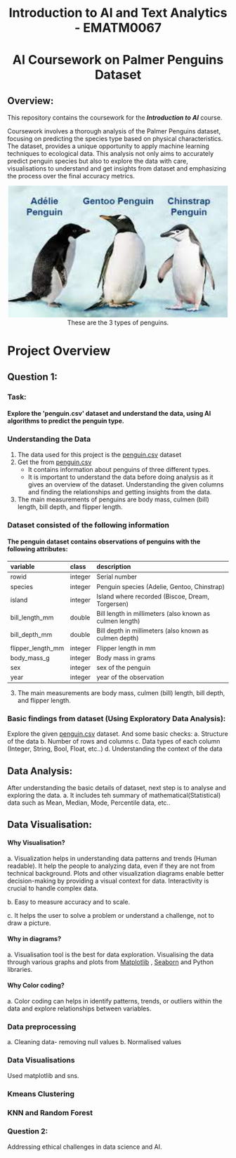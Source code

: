 <h1 align="center"> Introduction to AI and Text Analytics - EMATM0067</h1>
<h1 align="center">AI Coursework on Palmer Penguins Dataset</h1>

## Overview:
This repository contains the coursework for the ***Introduction to AI*** course. 

Coursework involves a thorough analysis of the Palmer Penguins dataset, focusing on predicting the species type based on physical characteristics. The dataset, provides a unique opportunity to apply machine learning techniques to ecological data. This analysis not only aims to accurately predict penguin species but also to explore the data with care, visualisations to understand and get insights from dataset and emphasizing the process over the final accuracy metrics.


<div align="center">
  <img src="https://github.com/SudhaMsr/AI-Analytics/blob/main/penguins.jfif" alt="Penguins" width="500">
</div>

<div align="center">
These are the 3 types of penguins.
</div>

# Project Overview 
## Question 1:
### Task:
#### Explore the 'penguin.csv' dataset and understand the data, using AI algorithms to predict the penguin type. 

### Understanding the Data  
1. The data used for this project is the [penguin.csv](https://github.com/ematm0067/2023_24/blob/main/coursework/penguins.csv) dataset
2. Get the from [penguin.csv](https://github.com/ematm0067/2023_24/blob/main/coursework/penguins.csv)
   - It contains information about penguins of three different types. 
   - It is important to understand the data before doing analysis as it gives an overview of the dataset. Understanding the 
     given columns and finding the relationships and getting insights from the data.
3. The main measurements of penguins are body mass, culmen (bill) length, bill depth, and flipper length.

### Dataset consisted of the following information
#### The penguin dataset contains observations of penguins with the following attributes:

|variable          |class   |description |
|:-----------------|:-------|:-----------|
|rowid             |integer | Serial number
|species           |integer | Penguin species (Adelie, Gentoo, Chinstrap) |
|island            |integer | Island where recorded (Biscoe, Dream, Torgersen) |
|bill_length_mm    |double  | Bill length in millimeters (also known as culmen length) |
|bill_depth_mm     |double  | Bill depth in millimeters (also known as culmen depth) |
|flipper_length_mm |integer | Flipper length in mm |
|body_mass_g       |integer | Body mass in grams |
|sex               |integer | sex of the penguin |
|year              |integer | year of the observation |

3. The main measurements are body mass, culmen (bill) length, bill depth, and flipper length.

### Basic findings from dataset (Using Exploratory Data Analysis):
Explore the given [penguin.csv](https://github.com/ematm0067/2023_24/blob/main/coursework/penguins.csv) dataset. 
And some basic checks:
   a. Structure of the data
   b. Number of rows and columns
   c. Data types of each column (Integer, String, Bool, Float, etc..)
   d. Understanding the context of the data  

## Data Analysis:
After understanding the basic details of dataset, next step is to analyse and exploring the data.
a. It includes teh summary of mathematical(Statistical) data such as Mean, Median, Mode, Percentile data, etc..

## Data Visualisation:
#### Why Visualisation?
a. Visualization helps in understanding data patterns and trends (Human readable). It help the people to analyzing data, even if they are not from technical background. Plots and other visualization diagrams enable better decision-making by providing a visual context for data. Interactivity is crucial to handle complex data.

b. Easy to measure accuracy and to scale.

c. It helps the user to solve a problem or understand a challenge, not to draw a picture.

#### Why in diagrams?
a. Visualisation tool is the best for data exploration. Visualising the data through various graphs and plots from [Matplotlib](https://matplotlib.org/stable/plot_types/index.html) , [Seaborn](https://seaborn.pydata.org/tutorial/introduction.html) and Python libraries.

#### Why Color coding?
a. Color coding can helps in identify patterns, trends, or outliers within the data and explore relationships between variables.

### Data preprocessing
a. Cleaning data- removing null values
b. Normalised  values

### Data Visualisations
Used matplotlib and sns.

### Kmeans Clustering

### KNN and Random Forest

### Question 2:
Addressing ethical challenges in data science and AI.

